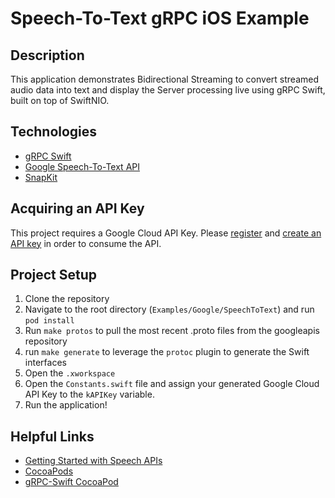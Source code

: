 # Speech-To-Text gRPC iOS Example

## Description

This application demonstrates Bidirectional Streaming to convert streamed audio data into text and display the Server processing live using gRPC Swift, built on top of SwiftNIO.

## Technologies

* [gRPC Swift](https://github.com/grpc/grpc-swift)
* [Google Speech-To-Text API](https://cloud.google.com/speech-to-text)
* [SnapKit](https://github.com/SnapKit/SnapKit)

## Acquiring an API Key
This project requires a Google Cloud API Key. Please [register](https://cloud.google.com/apis/docs/getting-started) and [create an API key](https://cloud.google.com/docs/authentication/api-keys) in order to consume the API.

## Project Setup
1. Clone the repository
2. Navigate to the root directory (`Examples/Google/SpeechToText`) and run `pod install`
3. Run `make protos` to pull the most recent .proto files from the googleapis repository
4. run `make generate` to leverage the `protoc` plugin to generate the Swift interfaces
5. Open the `.xworkspace`
6. Open the `Constants.swift` file and assign your generated Google Cloud API Key to the `kAPIKey` variable.
7. Run the application!

## Helpful Links
* [Getting Started with Speech APIs](https://cloud.google.com/speech-to-text/docs/quickstart)
* [CocoaPods](https://cocoapods.org/)
* [gRPC-Swift CocoaPod](https://cocoapods.org/pods/gRPC-Swift)
